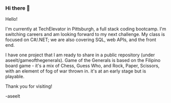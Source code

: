 ### Hi there 👋

<!--
**aseelt/aseelt** is a ✨ _special_ ✨ repository because its `README.md` (this file) appears on your GitHub profile.

Here are some ideas to get you started:

- 🔭 I’m currently working on ...
- 🌱 I’m currently learning ...
- 👯 I’m looking to collaborate on ...
- 🤔 I’m looking for help with ...
- 💬 Ask me about ...
- 📫 How to reach me: ...
- 😄 Pronouns: ...
- ⚡ Fun fact: ...
-->

Hello!

I'm currently at TechElevator in Pittsburgh, a full stack coding bootcamp. I'm switching careers and am looking forward to my next challenge. My class is focused on C#/.NET; we are also covering SQL, web APIs, and the front end.

I have one project that I am ready to share in a public repository (under aseelt/gameofthegenerals). Game of the Generals is based on the Filipino board game - it's a mix of Chess, Guess Who, and Rock, Paper, Scissors, with an element of fog of war thrown in. it's at an early stage but is playable.

Thank you for visiting!

-aseelt
